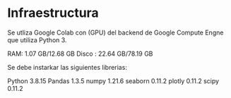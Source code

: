 # Infraestructura

Se utliza Google Colab con (GPU) del backend de Google Compute Engne que utiliza Python 3.

RAM: 1.07 GB/12.68 GB
Disco : 22.64 GB/78.19 GB

Se debe instarkar las siguientes librerias:

Python 3.8.15
Pandas 1.3.5
numpy 1.21.6
seaborn 0.11.2
plotly 0.11.2
scipy 0.11.2
